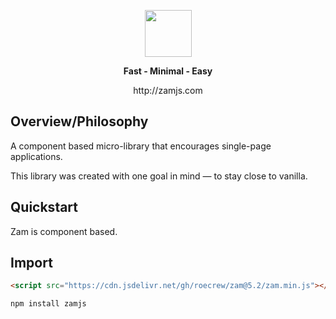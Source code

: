 <p align="center"><img src="https://i.imgur.com/b4uo72l.png" width="auto" height="75px" /><p/>

<p align="center">
<strong>Fast - Minimal - Easy</strong>
</p>

<p align="center">
http://zamjs.com
</p>

## Overview/Philosophy

A component based micro-library that encourages single-page applications.

This library was created with one goal in mind — to stay close to vanilla.

## Quickstart

Zam is component based.

## Import

```html
<script src="https://cdn.jsdelivr.net/gh/roecrew/zam@5.2/zam.min.js"></script>
```
```
npm install zamjs
```
